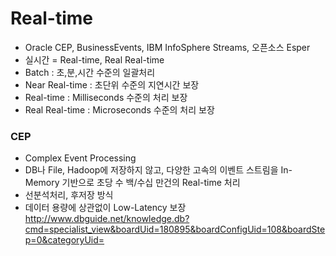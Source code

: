 # Real-time
- Oracle CEP, BusinessEvents, IBM InfoSphere Streams, 오픈소스 Esper 
- 실시간 = Real-time, Real Real-time
 - Batch : 초,분,시간 수준의 일괄처리 
 - Near Real-time : 초단위 수준의 지연시간 보장 
 - Real-time : Milliseconds 수준의 처리 보장 
 - Real Real-time : Microseconds 수준의 처리 보장
### CEP
- Complex Event Processing
- DB나 File, Hadoop에 저장하지 않고, 다양한 고속의 이벤트 스트림을 In-Memory 기반으로 초당 수 백/수십 만건의 Real-time 처리
- 선분석처리, 후저장 방식
- 데이터 용량에 상관없이 Low-Latency 보장
http://www.dbguide.net/knowledge.db?cmd=specialist_view&boardUid=180895&boardConfigUid=108&boardStep=0&categoryUid=